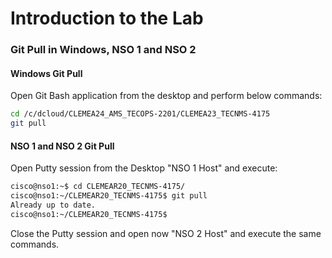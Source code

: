 Introduction to the Lab
================

### Git Pull in Windows, NSO 1 and NSO 2

#### Windows Git Pull

Open Git Bash application from the desktop and perform below commands:

```bash
cd /c/dcloud/CLEMEA24_AMS_TECOPS-2201/CLEMEA23_TECNMS-4175
git pull
```

#### NSO 1 and NSO 2 Git Pull

Open Putty session from the Desktop "NSO 1 Host" and execute:

```bash
cisco@nso1:~$ cd CLEMEAR20_TECNMS-4175/
cisco@nso1:~/CLEMEAR20_TECNMS-4175$ git pull
Already up to date.
cisco@nso1:~/CLEMEAR20_TECNMS-4175$
```

Close the Putty session and open now "NSO 2 Host" and execute the same commands.

